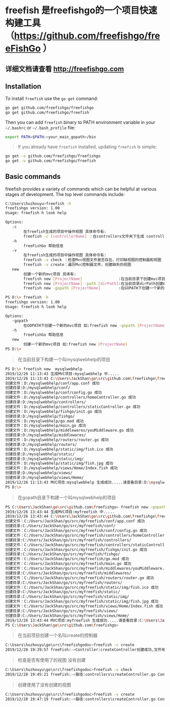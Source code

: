 # freefish 是freefishgo的一个项目快速构建工具（https://github.com/freefishgo/freeFishGo ）


## 详细文档请查看 http://freefishgo.com

## Installation

To install `freefish` use the `go get` command:

```bash
go get github.com/freefishgo/freefishgo
go get github.com/freefishgo/freefish
```

Then you can add `freefish` binary to PATH environment variable in your `~/.bashrc` or `~/.bash_profile` file:

```bash
export PATH=$PATH:<your_main_gopath>/bin
```

> If you already have `freefish` installed, updating `freefish` is simple:

```bash
go get -u github.com/freefishgo/freefishgo
go get -u github.com/freefishgo/freefish
```

## Basic commands

freefish provides a variety of commands which can be helpful at various stages of development. The top level commands include:

```bash
C:\Users\huzhouyu>freefish -h
freefishgo version: 1.00
Usage: freefish h look help

Options:
   -c
        在freefish生成的项目中操作视图 具体命令有:
        freefish -c [controllerName] ：在controllers文件夹下生成 controllerName+"Controller" 控制器
   -h
        freeFishGo 帮助信息
   -v
        在freefish生成的项目中操作视图 具体命令有:
        freefish -v check ：检查Mvc视图文件是否存在，打印缺视图的控制器和视图
        freefish -v create：遍历Mvc控制器文件，创建缺失的视图
   new
        创建一个新的mvc项目 具体有:
        freefish new [ProjectName]                :在当前目录下创建mvc项目
        freefish new [ProjectName] -path [dirPath]:在当前目录dirPath创建mvc项目
        freefish new -gopath [ProjectName]        :在GOPATH下创建一个新的mvc项目

```
```bash
PS D:\> freefish -h
freefishgo version: 1.00
Usage: freefish h look help

Options:
   -gopath
        在GOPATH下创建一个新的mvc项目 如:freefish new -gopath [ProjectName]
   -h
        freeFishGo 帮助信息
   new
        创建一个新的mvc项目 如:freefish new [ProjectName]
PS D:\>
```
>在当前目录下构建一个叫mysqlwebhelp的项目
```bash
PS D:\> freefish new  mysqlwebhelp
2019/12/26 11:13:43 生成MVC项目:mysqlwebhelp 中.....
2019/12/26 11:13:43 C:\Users\JackShan\go\src\github.com\freefishgo\freefish\template
创建文件：D:/mysqlwebhelp/conf/app.conf 成功
创建目录:D:/mysqlwebhelp/conf/
创建文件：D:/mysqlwebhelp/conf/config.go 成功
创建文件：D:/mysqlwebhelp/controllers/homeController.go 成功
创建目录:D:/mysqlwebhelp/controllers/
创建文件：D:/mysqlwebhelp/controllers/staticController.go 成功
创建文件：D:/mysqlwebhelp/fishgo/init.go 成功
创建目录:D:/mysqlwebhelp/fishgo/
创建文件：D:/mysqlwebhelp/go.mod 成功
创建文件：D:/mysqlwebhelp/main.go 成功
创建文件：D:/mysqlwebhelp/middlewares/youMiddleware.go 成功
创建目录:D:/mysqlwebhelp/middlewares/
创建文件：D:/mysqlwebhelp/routers/router.go 成功
创建目录:D:/mysqlwebhelp/routers/
创建文件：D:/mysqlwebhelp/static/img/fish.ico 成功
创建目录:D:/mysqlwebhelp/static/
创建目录:D:/mysqlwebhelp/static/img/
创建文件：D:/mysqlwebhelp/static/img/fish.jpg 成功
创建文件：D:/mysqlwebhelp/views/Home/Index.fish 成功
创建目录:D:/mysqlwebhelp/views/
创建目录:D:/mysqlwebhelp/views/Home/
2019/12/26 11:13:43 MVC项目:mysqlwebhelp 生成成功.....请查看目录:D:\mysqlwebhelp
PS D:\>
```
>在gopath目录下构建一个叫mysqlwebhelp的项目
```bash
PS C:\Users\JackShan\go\src\github.com\freefishgo> freefish new -gopath myfreefish
2019/12/26 13:43:44 生成MVC项目:myfreefish 中.....
2019/12/26 13:43:44 C:\Users\JackShan\go\src\github.com\freefishgo\freefish\template
创建文件：C:/Users/JackShan/go/src/myfreefish/conf/app.conf 成功
创建目录:C:/Users/JackShan/go/src/myfreefish/conf/
创建文件：C:/Users/JackShan/go/src/myfreefish/conf/config.go 成功
创建文件：C:/Users/JackShan/go/src/myfreefish/controllers/homeController.go 成功
创建目录:C:/Users/JackShan/go/src/myfreefish/controllers/
创建文件：C:/Users/JackShan/go/src/myfreefish/controllers/staticController.go 成功
创建文件：C:/Users/JackShan/go/src/myfreefish/fishgo/init.go 成功
创建目录:C:/Users/JackShan/go/src/myfreefish/fishgo/
创建文件：C:/Users/JackShan/go/src/myfreefish/go.mod 成功
创建文件：C:/Users/JackShan/go/src/myfreefish/main.go 成功
创建文件：C:/Users/JackShan/go/src/myfreefish/middlewares/youMiddleware.go 成功
创建目录:C:/Users/JackShan/go/src/myfreefish/middlewares/
创建文件：C:/Users/JackShan/go/src/myfreefish/routers/router.go 成功
创建目录:C:/Users/JackShan/go/src/myfreefish/routers/
创建文件：C:/Users/JackShan/go/src/myfreefish/static/img/fish.ico 成功
创建目录:C:/Users/JackShan/go/src/myfreefish/static/
创建目录:C:/Users/JackShan/go/src/myfreefish/static/img/
创建文件：C:/Users/JackShan/go/src/myfreefish/static/img/fish.jpg 成功
创建文件：C:/Users/JackShan/go/src/myfreefish/views/Home/Index.fish 成功
创建目录:C:/Users/JackShan/go/src/myfreefish/views/
创建目录:C:/Users/JackShan/go/src/myfreefish/views/Home/
2019/12/26 13:43:44 MVC项目:myfreefish 生成成功.....请查看目录:C:\Users\JackShan\go\src\myfreefish
PS C:\Users\JackShan\go\src\github.com\freefishgo>
```
>在当前项目创建一个名叫create的控制器
```bash
C:\Users\huzhouyu\go\src\freefishgodoc>freefish -c create
2019/12/28 19:39:57 freeFish:->Controller:createController创建成功,文件地址为:controllers\createController.go
```
>检查是否有使用了的视图 没有创建
```bash
C:\Users\huzhouyu\go\src\freefishgodoc>freefish -v check
2019/12/28 19:45:21 freeFish:->路径:controllers\createController.go Controller:createController Action:Index 缺失视图:create\Index.fish 行号:16
```
>创建使用了没有创建的视图
```bash
C:\Users\huzhouyu\go\src\freefishgodoc>freefish -v create
2019/12/28 19:47:19 freeFish:->路径:controllers\createController.go Controller:createController Action:Index 成功创建视图:create\Index.fish 行号:16
```

